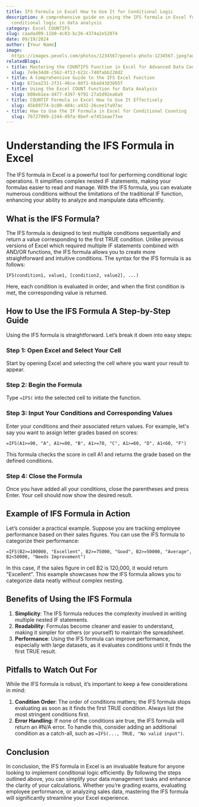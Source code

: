 ```yaml
---
title: IFS Formula in Excel How to Use It for Conditional Logic
description: A comprehensive guide on using the IFS formula in Excel for effective
  conditional logic in data analysis
category: Excel COUNTIFS
slug: caadad09-11b0-4c03-bc26-4374a2e52074
date: 09/19/2024
author: [Your Name]
image: 
  https://images.pexels.com/photos/1234567/pexels-photo-1234567.jpeg?auto=compress&cs=tinysrgb&w=600
relatedBlogs:
- title: Mastering the COUNTIFS Function in Excel for Advanced Data Counting
  slug: 7e9e34d8-c562-4f13-b22c-740fabb228d2
- title: A Comprehensive Guide to the IFS Excel Function
  slug: 671ea231-2f31-46ce-80f1-bbad43d3895f
- title: Using the Excel COUNT Function for Data Analysis
  slug: b08eb1ea-d477-4397-9791-27a5d92ea6a9
- title: COUNTIF Formula in Excel How to Use It Effectively
  slug: 45b89774-bc80-404c-a932-26cee1fa97ac
- title: How to Use the IF Formula in Excel for Conditional Counting
  slug: 76727909-2244-497a-9bef-e7451eae77ee
---
```


# Understanding the IFS Formula in Excel

The IFS formula in Excel is a powerful tool for performing conditional logic operations. It simplifies complex nested IF statements, making your formulas easier to read and manage. With the IFS formula, you can evaluate numerous conditions without the limitations of the traditional IF function, enhancing your ability to analyze and manipulate data efficiently.

## What is the IFS Formula?

The IFS formula is designed to test multiple conditions sequentially and return a value corresponding to the first TRUE condition. Unlike previous versions of Excel which required multiple IF statements combined with AND/OR functions, the IFS formula allows you to create more straightforward and intuitive conditions. The syntax for the IFS formula is as follows:

```excel
IFS(condition1, value1, [condition2, value2], ...)
```

Here, each condition is evaluated in order, and when the first condition is met, the corresponding value is returned.

## How to Use the IFS Formula A Step-by-Step Guide

Using the IFS formula is straightforward. Let’s break it down into easy steps:

### Step 1: Open Excel and Select Your Cell

Start by opening Excel and selecting the cell where you want your result to appear.

### Step 2: Begin the Formula

Type `=IFS(` into the selected cell to initiate the function.

### Step 3: Input Your Conditions and Corresponding Values

Enter your conditions and their associated return values. For example, let's say you want to assign letter grades based on scores:

```excel
=IFS(A1>=90, "A", A1>=80, "B", A1>=70, "C", A1>=60, "D", A1<60, "F")
```

This formula checks the score in cell A1 and returns the grade based on the defined conditions.

### Step 4: Close the Formula

Once you have added all your conditions, close the parentheses and press Enter. Your cell should now show the desired result.

## Example of IFS Formula in Action

Let’s consider a practical example. Suppose you are tracking employee performance based on their sales figures. You can use the IFS formula to categorize their performance:

```excel
=IFS(B2>=100000, "Excellent", B2>=75000, "Good", B2>=50000, "Average", B2<50000, "Needs Improvement")
```

In this case, if the sales figure in cell B2 is 120,000, it would return "Excellent". This example showcases how the IFS formula allows you to categorize data neatly without complex nesting.

## Benefits of Using the IFS Formula

1. **Simplicity**: The IFS formula reduces the complexity involved in writing multiple nested IF statements.
2. **Readability**: Formulas become cleaner and easier to understand, making it simpler for others (or yourself) to maintain the spreadsheet.
3. **Performance**: Using the IFS formula can improve performance, especially with large datasets, as it evaluates conditions until it finds the first TRUE result.

## Pitfalls to Watch Out For

While the IFS formula is robust, it’s important to keep a few considerations in mind:

1. **Condition Order**: The order of conditions matters; the IFS formula stops evaluating as soon as it finds the first TRUE condition. Always list the most stringent conditions first.
2. **Error Handling**: If none of the conditions are true, the IFS formula will return an #N/A error. To handle this, consider adding an additional condition as a catch-all, such as `=IFS(..., TRUE, "No valid input")`.

## Conclusion

In conclusion, the IFS formula in Excel is an invaluable feature for anyone looking to implement conditional logic efficiently. By following the steps outlined above, you can simplify your data management tasks and enhance the clarity of your calculations. Whether you’re grading exams, evaluating employee performance, or analyzing sales data, mastering the IFS formula will significantly streamline your Excel experience.
